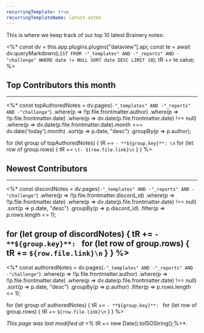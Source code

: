 ```yaml
---
recurringTemplate: true
recurringTemplateName: latest-notes
---
```


This is where we keep track of our top 10 latest Brainery notes:

<%*
const dv = this.app.plugins.plugins["dataview"].api;
const te = await dv.queryMarkdown(`LIST FROM -"_templates" AND -"_reports" AND -"challenge" WHERE date != NULL SORT date DESC LIMIT 10`);
tR += te.value;
%>

## Top Contributors this month
---
<%*
const topAuthoredNotes = dv.pages(`-"_templates" AND -"_reports" AND -"challenge"`)
	.where(p => !!p.file.frontmatter.author)
	.where(p => !!p.file.frontmatter.date)
    .where(p => dv.date(p.file.frontmatter.date) !== null)
    .where(p => dv.date(p.file.frontmatter.date).month === dv.date('today').month)
    .sort(p => p.date, "desc")
	.groupBy(p => p.author);

for (let group of topAuthoredNotes) {
	tR += `- **${group.key}**: \n`
	for (let row of group.rows) {
		tR += `\t- ${row.file.link}\n`
	}
}
%>


## Newest Contributors
---
<%*
const discordNotes = dv.pages(`-"_templates" AND -"_reports" AND -"challenge"`)
	.where(p => !!p.file.frontmatter.discord_id)
	.where(p => !!p.file.frontmatter.date)
    .where(p => dv.date(p.file.frontmatter.date) !== null)
    .sort(p => p.date, "desc")
	.groupBy(p => p.discord_id)
	.filter(p => p.rows.length <= 1);

for (let group of discordNotes) {
	tR += `- **${group.key}**: `
	for (let row of group.rows) {
		tR += `${row.file.link}\n`
	}
}
%>
---
<%*
const authoredNotes = dv.pages(`-"_templates" AND -"_reports" AND -"challenge"`)
	.where(p => !!p.file.frontmatter.author)
	.where(p => !!p.file.frontmatter.date)
    .where(p => dv.date(p.file.frontmatter.date) !== null)
    .sort(p => p.date, "desc")
	.groupBy(p => p.author)
	.filter(p => p.rows.length <= 1);

for (let group of authoredNotes) {
	tR += `- **${group.key}**: `
	for (let row of group.rows) {
		tR += `${row.file.link}\n`
	}
}
%>

*This page was last modified at <%* tR += new Date().toISOString();%>*.